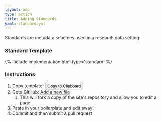 ```yaml
---
layout: add
type: action
title: Adding Standards
yaml: standard.yml
---
```


<div id="standards">
<p>Standards are metadata schemes used in a research data setting</p>
<h3>Standard Template</h3>
{% include implementation.html type='standard' %}
<h3>Instructions</h3>
<ol>
<li>
  Copy template: <button class="clip-button btn btn-primary" title="copy to
                         clipboard" type="button" 
                         data-clipboard-text="{% include {{page.yaml}} %}">
    Copy to Clipboard</button>
</li>
<li>Goto GitHub: <a href="{{ site.repourl }}/new/gh-pages/standards">Add a
    new file</a>
  <ol>
    <li>This will fork a copy of the site's repository and allow you to edit a
        page.</li>
  </ol>
</li>
<li>Paste in your boilerplate and edit away!</li>
<li>Commit and then submit a pull request</li>
</ol>
</div>
